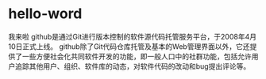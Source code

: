 # hello-word
我来啦
github是通过Git进行版本控制的软件源代码托管服务平台，于2008年4月10日正式上线。
github除了Git代码仓库托管及基本的Web管理界面以外，它还提供了一些方便社会化共同软件开发的功能，即一般人口中的社群功能，包括允许用户追踪其他用户、组织、软件库的动态，对软件代码的改动和bug提出评论等。
